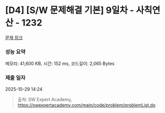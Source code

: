 # [D4] [S/W 문제해결 기본] 9일차 - 사칙연산 - 1232 

[문제 링크](https://swexpertacademy.com/main/code/problem/problemDetail.do?contestProbId=AV141J8KAIcCFAYD) 

### 성능 요약

메모리: 41,600 KB, 시간: 152 ms, 코드길이: 2,065 Bytes

### 제출 일자

2025-10-29 14:24



> 출처: SW Expert Academy, https://swexpertacademy.com/main/code/problem/problemList.do